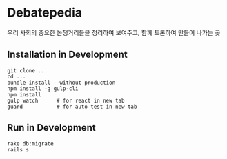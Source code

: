 Debatepedia
===========

우리 사회의 중요한 논쟁거리들을 정리하여 보여주고, 함께 토론하여 만들어 나가는 곳

## Installation in Development

```
git clone ...
cd ...
bundle install --without production
npm install -g gulp-cli
npm install
gulp watch      # for react in new tab
guard           # for auto test in new tab
```

## Run in Development

```
rake db:migrate
rails s
```
